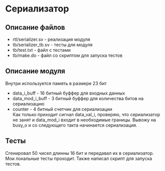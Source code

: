 # Сериализатор
## Описание файлов
* rtl/serializer.sv   - реализация модуля
* tb/serializer_tb.sv - тесты для модуля
* tb/test.txt         - файл с тестами
* tb/make.do          - файл со скриптом для запуска тестов
## Описание модуля
Внутри используется память в размере 23 бит
* data_i_buff     - 16 битный буффер для входных данных
* data_mod_i_buff - 3 битный буффер для количества битов на сериализацию
* counter         - 4 битный счетчик для сериализации  
  Как только приходит сигнал data_val_i, проверяю, что сериализатор не занят и data_mod_i входит в необходимые границы. Вывожу на busy_o и со следующего такта начинается сериализация.
## Тесты
Сгенировал 50 чисел длинны 16 бит и передавал их в сериализатор. Мои локальные тесты проходит. Также написал скрипт для запуска тестов.
